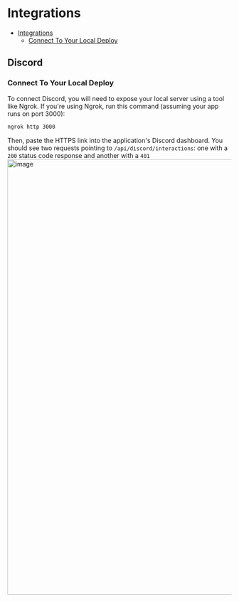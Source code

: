 # Integrations

- [Integrations](#integrations)
  - [Connect To Your Local Deploy](#connect-to-your-local-deploy)

## Discord

### Connect To Your Local Deploy

To connect Discord, you will need to expose your local server using a tool like Ngrok. If you're using Ngrok, run this command (assuming your app runs on port 3000):
```bash
ngrok http 3000
```

Then, paste the HTTPS link into the application's Discord dashboard. You should see two requests pointing to `/api/discord/interactions`: one with a `200` status code response and another with a `401`
<img width="979" alt="image" src="https://github.com/user-attachments/assets/de7df0f3-478b-4507-8722-b9550820caa2">